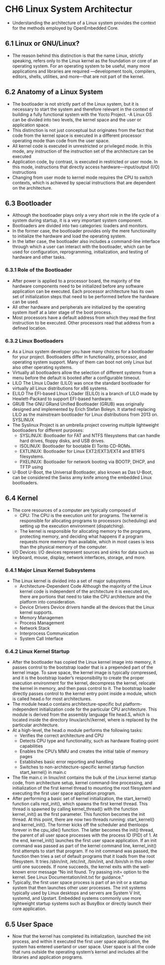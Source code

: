 # CH6  Linux System Architectur

- Understanding the architecture of a Linux system provides the context for the methods employed by OpenEmbedded Core.

## 6.1 Linux or GNU/Linux?

- The reason behind this distinction is that the name Linux, strictly speaking, refers only to the Linux kernel as the foundation or core of an operating system. For an operating system to be useful, many more applications and libraries are required —development tools, compilers, editors, shells, utilities, and more—that are not part of the kernel.

## 6.2 Anatomy of a Linux System

- The bootloader is not strictly part of the Linux system, but it is necessary to start the system and therefore relevant in the context of building a fully functional system with the Yocto Project.
-A Linux OS can be divided into two levels, the kernel space and the user or application space. 
- This distinction is not just conceptual but originates from the fact that code from the kernel space is executed in a different processor operating mode than code from the user space.
- All kernel code is executed in unrestricted or privileged mode. In this mode, any instruction of the instruction set of the architecture can be executed
- Application code, by contrast, is executed in restricted or user mode. In this mode, instructions that directly access hardware—input/output (I/O) instructions
- Changing from user mode to kernel mode requires the CPU to switch contexts, which is achieved by special instructions that are dependent on the architecture.

## 6.3 Bootloader

- Although the bootloader plays only a very short role in the life cycle of a system during startup, it is a very important system component.
- Bootloaders are divided into two categories: loaders and monitors.
- In the former case, the bootloader provides only the mere functionality to initialize the hardware and load the operating system. 
- In the latter case, the bootloader also includes a command-line interface through which a user can interact with the bootloader, which can be used for configuration, reprogramming, initialization, and testing of hardware and other tasks.

### 6.3.1 Role of the Bootloader

- After power is applied to a processor board, the majority of the hardware components need to be initialized before any software application can be executed. Each processor architecture has its own set of initialization steps that need to be performed before the hardware can be used.
- All other hardware and peripherals are initialized by the operating system itself at a later stage of the boot process.
- Most processors have a default address from which they read the first instruction to be executed. Other processors read that address from a defined location.

### 6.3.2 Linux Bootloaders

- As a Linux system developer you have many choices for a bootloader for your project. Bootloaders differ in functionality, processor, and operating system support. Many of them can boot not only Linux but also other operating systems.
- Virtually all bootloaders allow the selection of different systems from a menu before the default is booted after a configurable timeout.
- LILO The LInux LOader (LILO) was once the standard bootloader for virtually all Linux distributions for x86 systems.
- ELILO The EFI-based LInux LOader (ELILO) is a branch of LILO made by Hewlett-Packard to support EFI-based hardware.
- GRUB The GNU GRand Unified Bootloader (GRUB) was originally designed and implemented by Erich Stefan Boleyn. It started replacing LILO as the mainstream bootloader for Linux distributions from 2013 on.
SYSLINUX
- The Syslinux Project is an umbrella project covering multiple lightweight bootloaders for different purposes:
    - SYSLINUX: Bootloader for FAT and NTFS filesystems that can handle hard drives, floppy disks, and USB drives.
    - ISOLINUX: Bootloader for bootable El Torito CD-ROMs.
    - EXTLINUX: Bootloader for Linux EXT2/EXT3/EXT4 and BTRFS filesystems.
    - PXELINUX: Bootloader for network booting via BOOTP, DHCP, and TFTP using
- U-Boot U-Boot, the Universal Bootloader, also known as Das U-Boot, can be considered the Swiss army knife among the embedded Linux bootloaders.

## 6.4 Kernel

- The core resources of a computer are typically composed of
    - CPU: The CPU is the execution unit for programs. The kernel is responsible for allocating programs to processors (scheduling) and setting up the execution environment (dispatching).
    - The kernel is responsible for allocating memory to the programs, protecting memory, and deciding what happens if a program requests more memory than available, which in most cases is less than the physical memory of the computer.
- I/O Devices: I/O devices represent sources and sinks for data such as keyboard, mouse, display, network interfaces, storage, and more.

### 6.4.1 Major Linux Kernel Subsystems

- The Linux kernel is divided into a set of major subsystems
    - Architecture-Dependent Code Although the majority of the Linux kernel code is independent of the architecture it is executed on, there are portions that need to take the CPU architecture and the platform into consideration.
    - Device Drivers Device drivers handle all the devices that the Linux kernel supports.
    - Memory Managemen
    - Process Management
    - Network Stack
    - Interprocess Communication
    - System Call Interface

### 6.4.2 Linux Kernel Startup

- After the bootloader has copied the Linux kernel image into memory, it passes control to the bootstrap loader that is a prepended part of the kernel image. To save space, the kernel image is typically compressed, and it is the bootstrap loader’s responsibility to create the proper execution environment for the kernel, decompress the kernel, relocate the kernel in memory, and then pass control to it. The bootstrap loader directly passes control to the kernel entry point inside a module, which is called head.o for most architectures.
- The module head.o contains architecture-specific but platform-independent initialization code for the particular CPU architecture. This module is derived from the assembly language file head.S, which is located inside the directory linux/arch/<ARCH>/kernel, where <ARCH> is replaced by the particular architecture.
- At a high-level, the head.o module performs the following tasks:
    - Verifies the correct architecture and CPU
    - Detects CPU type and functionality, such as hardware floating-point capabilities
    - Enables the CPU’s MMU and creates the initial table of memory pages
    - Establishes basic error reporting and handling
    - Switches to non-architecture-specific kernel startup function start_kernel() in main.c
- The file main.c in linux/init contains the bulk of the Linux kernel startup code, from architecture setup, kernel command-line processing, and initialization of the first kernel thread to mounting the root filesystem and executing the first user space application program.
- After performing a basic set of kernel initialization, the start_kernel() function calls rest_init(), which spawns the first kernel thread. This thread is spawned by calling kernel_thread() with the function kernel_init() as the first parameter. This function becomes the init thread. At this point, there are now two threads running: start_kernel() and kernel_init(). The former kicks off the scheduler and thenloops forever in the cpu_idle() function. The latter becomes the init() thread, the parent of all user space processes with the process ID (PID) of 1. At the end, kernel_init() launches the first user space application. If an init command was passed as part of the kernel command line, kernel_init() first attempts to start that program. If no init command was passed, the function then tries a set of default programs that it loads from the root filesystem. It tries /sbin/init, /etc/init, /bin/init, and /bin/sh in this order until one succeeds. If none succeeds, the kernel exits with the well-known error message “No init found. Try passing init= option to the kernel. See Linux Documentation/init.txt for guidance.” 
- Typically, the first user space process is part of an init or a startup system that then launches other user processes. The init systems typically used by Linux desktops and servers are System V Init, systemd, and Upstart. Embedded systems commonly use more lightweight startup systems such as BusyBox or directly launch their core application.

## 6.5 User Space

- Now that the kernel has completed its initialization, launched the init process, and within it executed the first user space application, the system has entered userland or user space. User space is all the code that runs outside the operating system’s kernel and includes all the libraries and application programs.



